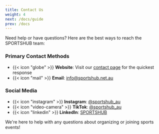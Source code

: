 ```yaml
---
title: Contact Us
weight: 4
next: /docs/guide
prev: /docs
---
```


Need help or have questions? Here are the best ways to reach the SPORTSHUB team:

### Primary Contact Methods

- {{< icon "globe" >}} **Website**: Visit our [contact page](/contact) for the quickest response
- {{< icon "mail" >}} **Email**: [info@sportshub.net.au](mailto:info@sportshub.net.au)

### Social Media

- {{< icon "instagram" >}} **Instagram**: [@sportshub_au](https://www.instagram.com/sportshub.net.au/)
- {{< icon "video-camera" >}} **TikTok**: [@sportshub_au](https://www.tiktok.com/@sportshub.net.au)
- {{< icon "linkedin" >}} **LinkedIn**: [SPORTSHUB](https://www.linkedin.com/company/sportshub-au)

We're here to help with any questions about organizing or joining sports events!
